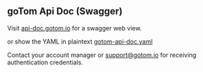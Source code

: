 ## goTom Api Doc (Swagger)

Visit [api-doc.gotom.io](https://api-doc.gotom.io) for a swagger web view.

or show the YAML in plaintext [gotom-api-doc.yaml](gotom-api-doc.yaml)

Contact your account manager or support@gotom.io for receiving authentication credentials.
